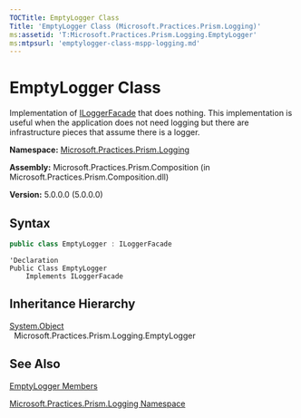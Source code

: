 ```yaml
---
TOCTitle: EmptyLogger Class
Title: 'EmptyLogger Class (Microsoft.Practices.Prism.Logging)'
ms:assetid: 'T:Microsoft.Practices.Prism.Logging.EmptyLogger'
ms:mtpsurl: 'emptylogger-class-mspp-logging.md'
---
```


# EmptyLogger Class

Implementation of [ILoggerFacade](/patterns-practices/reference/iloggerfacade-interface-mspp-logging) that does nothing. This implementation is useful when the application does not need logging but there are infrastructure pieces that assume there is a logger.

**Namespace:** [Microsoft.Practices.Prism.Logging](/patterns-practices/reference/mspp-logging-namespace)

**Assembly:** Microsoft.Practices.Prism.Composition (in Microsoft.Practices.Prism.Composition.dll)

**Version:** 5.0.0.0 (5.0.0.0)

## Syntax

```C#
public class EmptyLogger : ILoggerFacade
```
```VB
'Declaration
Public Class EmptyLogger
	Implements ILoggerFacade
```

## Inheritance Hierarchy

[System.Object](http://msdn.microsoft.com/en-us/library/e5kfa45b)  
  Microsoft.Practices.Prism.Logging.EmptyLogger

## See Also

[EmptyLogger Members](/patterns-practices/reference/emptylogger-members-mspp-logging)

[Microsoft.Practices.Prism.Logging Namespace](/patterns-practices/reference/mspp-logging-namespace)